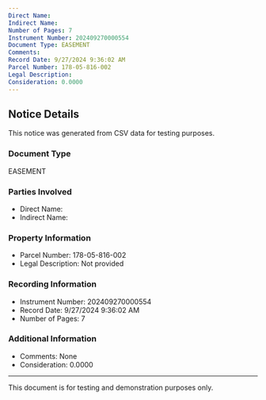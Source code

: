 ```yaml
---
Direct Name: 
Indirect Name: 
Number of Pages: 7
Instrument Number: 202409270000554
Document Type: EASEMENT
Comments: 
Record Date: 9/27/2024 9:36:02 AM
Parcel Number: 178-05-816-002
Legal Description: 
Consideration: 0.0000
---
```


## Notice Details

This notice was generated from CSV data for testing purposes.

### Document Type
EASEMENT

### Parties Involved
- Direct Name: 
- Indirect Name: 

### Property Information
- Parcel Number: 178-05-816-002
- Legal Description: Not provided

### Recording Information
- Instrument Number: 202409270000554
- Record Date: 9/27/2024 9:36:02 AM
- Number of Pages: 7

### Additional Information
- Comments: None
- Consideration: 0.0000

---

This document is for testing and demonstration purposes only.
